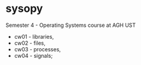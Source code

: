 # sysopy
Semester 4 - Operating Systems course at AGH UST

- cw01 - libraries,
- cw02 - files,
- cw03 - processes,
- cw04 - signals;